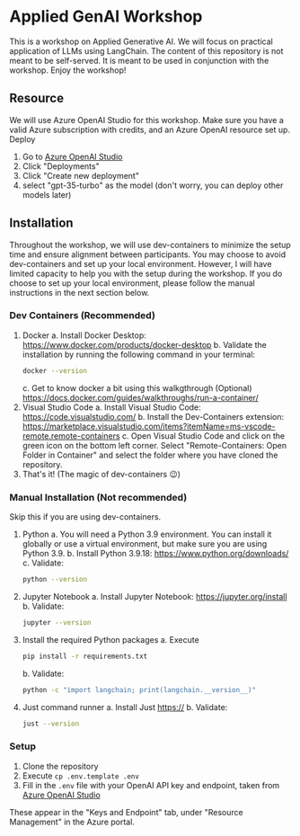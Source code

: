 # Applied GenAI Workshop

This is a workshop on Applied Generative AI. We will focus on practical application of LLMs using LangChain.
The content of this repository is not meant to be self-served. It is meant to be used in conjunction with the workshop.
Enjoy the workshop!

## Resource

We will use Azure OpenAI Studio for this workshop.
Make sure you have a valid Azure subscription with credits, and an Azure OpenAI resource set up.
Deploy 

1. Go to [Azure OpenAI Studio](https://oai.azure.com/portal)
2. Click "Deployments"
3. Click "Create new deployment"
4. select "gpt-35-turbo" as the model (don't worry, you can deploy other models later)

## Installation

Throughout the workshop, we will use dev-containers to minimize the setup time and ensure alignment between participants.
You may choose to avoid dev-containers and set up your local environment. 
However, I will have limited capacity to help you with the setup during the workshop.
If you do choose to set up your local environment, please follow the manual instructions in the next section below.

### Dev Containers (Recommended)
1. Docker
    a. Install Docker Desktop: https://www.docker.com/products/docker-desktop
    b. Validate the installation by running the following command in your terminal:
    ```bash
    docker --version
    ```
    c. Get to know docker a bit using this walkgthrough (Optional) https://docs.docker.com/guides/walkthroughs/run-a-container/
2. Visual Studio Code
    a. Install Visual Studio Code: https://code.visualstudio.com/
    b. Install the Dev-Containers extension: https://marketplace.visualstudio.com/items?itemName=ms-vscode-remote.remote-containers
    c. Open Visual Studio Code and click on the green icon on the bottom left corner. Select "Remote-Containers: Open Folder in Container" and select the folder where you have cloned the repository.
3. That's it! (The magic of dev-containers 😉)

### Manual Installation (Not recommended)

Skip this if you are using dev-containers.

1. Python
    a. You will need a Python 3.9 environment. You can install it globally or use a virtual environment, but make sure you are using Python 3.9.
    b. Install Python 3.9.18: https://www.python.org/downloads/
    c. Validate:
    ```bash
    python --version
    ```
2. Jupyter Notebook
    a. Install Jupyter Notebook: https://jupyter.org/install
    b. Validate:
    ```bash
    jupyter --version
    ```
3. Install the required Python packages
    a. Execute
    ```bash
    pip install -r requirements.txt
    ```
    b. Validate:
    ```bash
    python -c "import langchain; print(langchain.__version__)"
    ```
4. Just command runner
    a. Install Just [https://](https://github.com/casey/just)
    b. Validate:
    ```bash
    just --version
    ```

### Setup
1. Clone the repository
2. Execute `cp .env.template .env`
3. Fill in the `.env` file with your OpenAI API key and endpoint, taken from [Azure OpenAI Studio](https://oai.azure.com/portal)

These appear in the "Keys and Endpoint" tab, under "Resource Management" in the Azure portal.